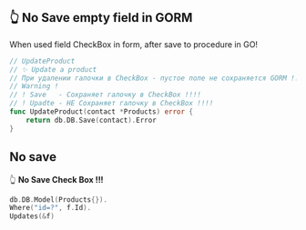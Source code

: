 ## 👆 No Save empty field in GORM
When used field CheckBox in form, after save to procedure in GO! 

```go
// UpdateProduct
// ✨ Update a product
// При удалении галочки в CheckBox - пустое поле не сохраняется GORM !!!!
// Warning !
// ! Save   - Сохраняет галочку в CheckBox !!!!
// ! Upadte - HE Сохраняет галочку в CheckBox !!!!
func UpdateProduct(contact *Products) error {
	return db.DB.Save(contact).Error
}
```

## No save
👆 **No Save Check Box !!!**

```go
db.DB.Model(Products{}).
Where("id=?", f.Id).
Updates(&f)
```
